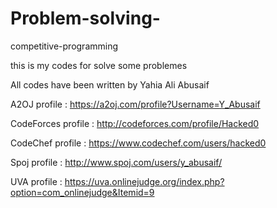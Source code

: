 # Problem-solving-
competitive-programming 

this is my codes for solve some problemes

All codes have been written by Yahia Ali Abusaif

A2OJ profile : https://a2oj.com/profile?Username=Y_Abusaif

CodeForces profile : http://codeforces.com/profile/Hacked0

CodeChef profile : https://www.codechef.com/users/hacked0

Spoj profile : http://www.spoj.com/users/y_abusaif/

UVA profile : https://uva.onlinejudge.org/index.php?option=com_onlinejudge&Itemid=9

